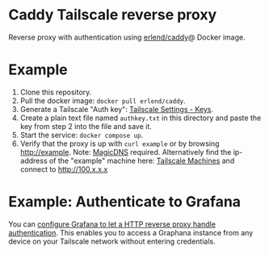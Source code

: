 # Caddy Tailscale reverse proxy

Reverse proxy with authentication using [erlend/caddy](https://hub.docker.com/r/erlend/caddy)@
Docker image. 

# Example

1. Clone this repository. 
1. Pull the docker image: `docker pull erlend/caddy`.
2. Generate a Tailscale "Auth key": [Tailscale Settings - Keys](https://login.tailscale.com/admin/settings/keys). 
3. Create a plain text file named `authkey.txt` in this directory and paste the key from step 2 into the file and save it.
4. Start the service: `docker compose up`.
5. Verify that the proxy is up with `curl example` or by browsing [http://example](http://example). Note: [MagicDNS](https://login.tailscale.com/admin/dns) required. Alternatively find the ip-address of the "example" machine here: [Tailscale Machines](https://login.tailscale.com/admin/machines) and connect to http://100.x.x.x


# Example: Authenticate to Grafana

You can [configure Grafana to let a HTTP reverse proxy handle authentication](https://grafana.com/docs/grafana/latest/setup-grafana/configure-security/configure-authentication/auth-proxy/).
This enables you to access a Graphana instance from any device on your Tailscale network without entering credentials.